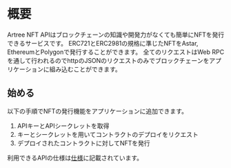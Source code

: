 # 概要

Artree NFT APIはブロックチェーンの知識や開発力がなくても簡単にNFTを発行できるサービスです。
ERC721とERC2981の規格に準じたNFTをAstar, EthereumとPolygonで発行することができます。
全てのリクエストはWeb RPCを通して行われるのでhttpのJSONのリクエストのみでブロックチェーンをアプリケーションに組み込むことができます。

## 始める

以下の手順でNFTの発行機能をアプリケーションに追加できます。

1. APIキーとAPIシークレットを取得
2. キーとシークレットを用いてコントラクトのデプロイをリクエスト
3. デプロイされたコントラクトに対してNFTを発行

利用できるAPIの仕様は[仕様](./2_specification.md)に記載されています。
